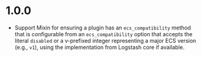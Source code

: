 # 1.0.0

 - Support Mixin for ensuring a plugin has an `ecs_compatibility` method that is configurable from an `ecs_compatibility` option that accepts the literal `disabled` or a v-prefixed integer representing a major ECS version (e.g., `v1`), using the implementation from Logstash core if available.

